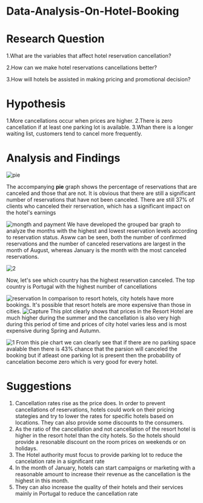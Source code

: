 # Data-Analysis-On-Hotel-Booking
# Research Question
1.What are the variables that affect hotel reservation cancellation?

2.How can we make hotel reservations cancellations better?

3.How will hotels be assisted in making pricing and promotional decision?

# Hypothesis
1.More cancellations occur when prices are higher.
2.There is zero cancellation if at least one parking lot is available.
3.Whan there is a longer waiting list, customers tend to cancel more frequently.

# Analysis and  Findings

![pie](https://github.com/code-joker07/Data-Analysis-On-Hotel-Booking/assets/84145463/7d878d16-4885-40ce-b720-ba9261cfeb51)

The accompanying **pie** graph shows the percentage of reservations that are canceled and those that are not. It is obvious that there are still a significant number of reservations that have not been canceled. There are still 37% of clients who canceled their rerservation, which has a significant impact on the hotel's earnings

![mongth and payment](https://github.com/code-joker07/Data-Analysis-On-Hotel-Booking/assets/84145463/46da2d79-5ebd-4523-a28e-fc1a5b31d23d)
We have developed the grouped bar graph to analyze the months with the highest and lowest reservation levels according to reservation status. Asww can be seen, both the number of confirmed reservations and the number of canceled reservations are largest in the month of August, whereas January is the month with the most canceled reservations.

![2](https://github.com/code-joker07/Data-Analysis-On-Hotel-Booking/assets/84145463/11cf2109-6e23-4da7-9e83-4aa14d2a50ab)

Now, let's see which country has the highest reservation canceled. The top country is Portugal with the highest number of cancellations


![reservation](https://github.com/code-joker07/Data-Analysis-On-Hotel-Booking/assets/84145463/0cccc63a-96d3-40b2-bcfe-51c0480802f1)
In comparison to resort hotels, city hotels have more bookings. It's possible that resort hotels are more expensive than those in cities.
![Capture](https://github.com/code-joker07/Data-Analysis-On-Hotel-Booking/assets/84145463/315c68fe-a75a-4ca9-bf32-96ca2caa60c4)
This plot clearly shows that prices in the Resort Hotel are much higher during the summer and the cancellation is also very high during this period of time and prices of city hotel varies less and is most expensive during Spring and Autumn. 

![1](https://github.com/code-joker07/Data-Analysis-On-Hotel-Booking/assets/84145463/eb4c98e3-d075-4845-a79f-bc95d9734225)
From this pie chart we can clearly see that if there are no parking space avalable then there is 43% chance that the parsion will canceled the booking but if atleast one parking lot is present then the probability of cancelation become zero which is
very good for every hotel.

# Suggestions
1. Cancellation rates rise as the price does. In order to prevent cancellations of reservations, hotels could work on their pricing stategies and try to lower the rates for specific hotels based on locations. They can also provide some discounts to the consumers.
2. As the ratio of the cancellation and not cancellation of the resort hotel is higher in the resort hotel than the city hotels. So the hotels should provide a resonable discount on the room prices on weekends or on holidays.
3. The Hotel authority must focus to provide parking lot to reduce the cancelation rate in a significant rate
4. In the month of January, hotels can start campaigns or marketing with a reasonable amount to increase their revenue as the cancellation is the highest in this month.
5. They can also increase the quality of their hotels and their services mainly in Portugal to reduce the cancellation rate
